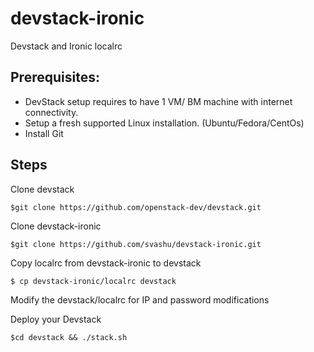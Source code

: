 devstack-ironic
===============
Devstack and Ironic localrc

Prerequisites:
--------------
- DevStack setup requires to have 1 VM/ BM machine with internet connectivity.
- Setup a fresh supported Linux installation. (Ubuntu/Fedora/CentOs)
- Install Git

Steps
-----
Clone devstack
```
$git clone https://github.com/openstack-dev/devstack.git
```

Clone devstack-ironic
```
$git clone https://github.com/svashu/devstack-ironic.git
```

Copy localrc from devstack-ironic to devstack
```
$ cp devstack-ironic/localrc devstack

```

Modify the devstack/localrc for IP and password modifications

Deploy your Devstack

```
$cd devstack && ./stack.sh
```
